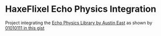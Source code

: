 # HaxeFlixel Echo Physics Integration
 Project integrating the [Echo Physics Library by Austin East](https://austineast.dev/echo/) as shown by [01010111 in this gist](https://gist.github.com/01010111/3370831f78beae4aad768591a8eeabdb)
